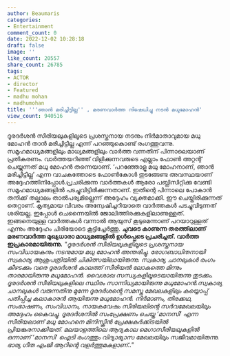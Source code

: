```yaml
---
author: Beaumaris
categories:
- Entertainment
comment_count: 0
date: 2022-12-02 10:28:18
draft: false
image: ''
like_count: 20557
share_count: 26785
tags:
- ACTOR
- director
- Featured
- madhu mohan
- madhumohan
title: '''ഞാൻ മരിച്ചിട്ടില്ല'' , മരണവാർത്ത നിഷേധിച്ചു നടൻ മധുമോഹൻ'
view_count: 940516
---
```


ദൂരദര്‍ശന്‍ സീരിയലുകളിലൂടെ പ്രശസ്തനായ നടനും നിര്‍മാതാവുമായ മധു മോഹൻ താൻ മരിച്ചിട്ടില്ല എന്ന് പറഞ്ഞുകൊണ്ട് രംഗത്തുവന്നു. സമൂഹമാധ്യമങ്ങളിലും മാധ്യമങ്ങളിലും വാര്‍ത്ത വന്നതിന് പിന്നാലെയാണ് പ്രതികരണം. വാര്‍ത്തയറിഞ്ഞ് വിളിക്കുന്നവരുടെ എല്ലാം ഫോൺ അറ്റന്റ് ചെയ്യുന്നത് മധു മോഹൻ തന്നെയാണ്. ‘പറഞ്ഞോളൂ മധു മോഹനാണ്, ഞാൻ മരിച്ചിട്ടില്ല’ എന്ന വാചകത്തോടെ ഫോൺകോൾ തുടങ്ങേണ്ട അവസ്ഥയാണ് അദ്ദേഹത്തിനിപ്പോൾ.പ്രചരിക്കുന്ന വാർത്തകൾ ആരോ പബ്ലിസിറ്റിക്കു വേണ്ടി സമൂഹമാധ്യമങ്ങളിൽ പടച്ചുവിട്ടിരിക്കുന്നതാണ്. ഇതിന്റെ പിന്നാലെ പോകാൻ തനിക്ക് തല്കാലം താൽപര്യമില്ലെന്ന് അദ്ദേഹം വ്യക്തമാക്കി. ഈ ചെയ്തിരിക്കുന്നത് തെറ്റാണ്. കൃത്യമായ വിവരം അന്വേഷിച്ചറിയാതെ വാർത്തകൾ പടച്ചുവിടുന്നത് ശരിയല്ല. ഇപ്പോൾ ചെന്നൈയിൽ ജോലിത്തിരക്കുകളിലാണുള്ളത്. ഇങ്ങനെയുള്ള വാർത്തകൾ വന്നാൽ ആയുസ് കൂടുമെന്നാണ് പറയാറുള്ളത് എന്നും അദ്ദേഹം ചിരിയോടെ കൂട്ടിച്ചേർത്തു. **ചുവടെ കാണുന്ന തരത്തിലാണ് മരണവാർത്ത മുഖ്യധാരാ മാധ്യമങ്ങളിൽ ഉൾപ്പെടെ പ്രചരിച്ചത്. വാർത്ത ഇപ്രകാരമായിരുന്നു.** _"ദൂരദര്‍ശന്‍ സീരിയലുകളിലൂടെ പ്രശസ്തനായ സംവിധായകനും നടനുമായ മധു മോഹന്‍ അന്തരിച്ചു. രോഗബാധിതനായി സ്വകാര്യ ആശുപത്രിയില്‍ ചികിത്സയിലായിരുന്നു. സ്വകാര്യ ചാനലുകള്‍ രംഗം കീഴടക്കും വരെ ദൂരദർശൻ കാലത്ത് സീരിയൽ ലോകത്തെ മിന്നും താരമായിരുന്നു മധുമോഹൻ._ _വൈശാഖ സന്ധ്യകളിലൂടെയായിരുന്നു തുടക്കം. ദൂരദര്‍ശൻ സീരിയലുകളിലെ സ്ഥിരം സാന്നിധ്യമായിരുന്നു മധുമോഹന്‍.സ്വകാര്യ ചാനലുകൾ വരുന്നതിനു മുന്നേ ദൂരദർശൻ്റെ സമസ്ത മേഖലകളിലും കയ്യൊപ്പ് പതിപ്പിച്ച കലാകാരൻ ആയിരുന്നു മധുമോഹൻ. നിര്‍മാണം, തിരക്കഥ, സംഭാഷണം, സംവിധാനം, നായകവേഷം സീരിയലിന്റെ സര്‍വമേഖലയിലും അദ്ദേഹം കൈവച്ചു. ദൂരദർശനിൽ സംപ്രേക്ഷണം ചെയ്ത ‘മാനസി’ എന്ന സീരിയലാണ് മധു മോഹനെ മിനിസ്ക്രീൻ പ്രേക്ഷകർക്കിടയിൽ പ്രിയങ്കരനാക്കിയത്. മലയാളത്തിലെ ആദ്യകാല മെഗാസീരിയലുകളിൽ ഒന്നാണ് ‘മാനസി’ ഐടി രംഗത്തും വിദ്യാഭ്യാസ മേഖലയിലും സജീവമായിരുന്നു. ഭാര്യ ഗീത എംജി ആറിന്റെ വളർത്തുമകളാണ്.."_

&nbsp;